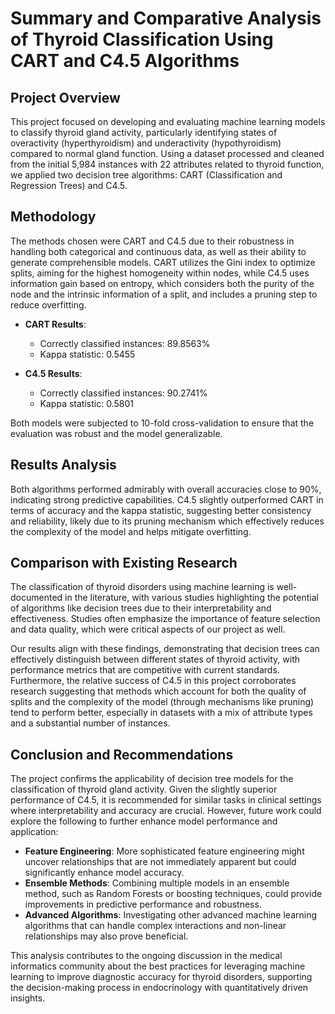 # Summary and Comparative Analysis of Thyroid Classification Using CART and C4.5 Algorithms

##  Project Overview
This project focused on developing and evaluating machine learning models to classify thyroid gland activity, particularly identifying states of overactivity (hyperthyroidism) and underactivity (hypothyroidism) compared to normal gland function. Using a dataset processed and cleaned from the initial 5,984 instances with 22 attributes related to thyroid function, we applied two decision tree algorithms: CART (Classification and Regression Trees) and C4.5.

## Methodology
The methods chosen were CART and C4.5 due to their robustness in handling both categorical and continuous data, as well as their ability to generate comprehensible models. CART utilizes the Gini index to optimize splits, aiming for the highest homogeneity within nodes, while C4.5 uses information gain based on entropy, which considers both the purity of the node and the intrinsic information of a split, and includes a pruning step to reduce overfitting.

- **CART Results**:
  - Correctly classified instances: 89.8563%
  - Kappa statistic: 0.5455

- **C4.5 Results**:
  - Correctly classified instances: 90.2741%
  - Kappa statistic: 0.5801

Both models were subjected to 10-fold cross-validation to ensure that the evaluation was robust and the model generalizable.

## Results Analysis
Both algorithms performed admirably with overall accuracies close to 90%, indicating strong predictive capabilities. C4.5 slightly outperformed CART in terms of accuracy and the kappa statistic, suggesting better consistency and reliability, likely due to its pruning mechanism which effectively reduces the complexity of the model and helps mitigate overfitting.

## Comparison with Existing Research
The classification of thyroid disorders using machine learning is well-documented in the literature, with various studies highlighting the potential of algorithms like decision trees due to their interpretability and effectiveness. Studies often emphasize the importance of feature selection and data quality, which were critical aspects of our project as well.

Our results align with these findings, demonstrating that decision trees can effectively distinguish between different states of thyroid activity, with performance metrics that are competitive with current standards. Furthermore, the relative success of C4.5 in this project corroborates research suggesting that methods which account for both the quality of splits and the complexity of the model (through mechanisms like pruning) tend to perform better, especially in datasets with a mix of attribute types and a substantial number of instances.

## Conclusion and Recommendations
The project confirms the applicability of decision tree models for the classification of thyroid gland activity. Given the slightly superior performance of C4.5, it is recommended for similar tasks in clinical settings where interpretability and accuracy are crucial. However, future work could explore the following to further enhance model performance and application:

- **Feature Engineering**: More sophisticated feature engineering might uncover relationships that are not immediately apparent but could significantly enhance model accuracy.
- **Ensemble Methods**: Combining multiple models in an ensemble method, such as Random Forests or boosting techniques, could provide improvements in predictive performance and robustness.
- **Advanced Algorithms**: Investigating other advanced machine learning algorithms that can handle complex interactions and non-linear relationships may also prove beneficial.

This analysis contributes to the ongoing discussion in the medical informatics community about the best practices for leveraging machine learning to improve diagnostic accuracy for thyroid disorders, supporting the decision-making process in endocrinology with quantitatively driven insights.
